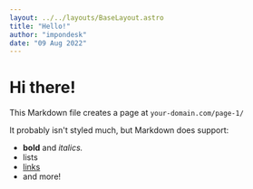 ```yaml
---
layout: ../../layouts/BaseLayout.astro
title: "Hello!"
author: "impondesk"
date: "09 Aug 2022"
---
```


<main class="max-w-7xl mx-auto">

# Hi there!

This Markdown file creates a page at `your-domain.com/page-1/`

It probably isn't styled much, but Markdown does support:
- **bold** and _italics._
- lists
- [links](https://astro.build)
- and more!

</main>
